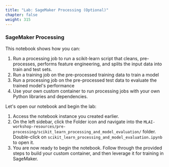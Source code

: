 ```yaml
---
title: "Lab: SageMaker Processing (Optional)"
chapter: false
weight: 315 
---
```


### SageMaker Processing

This notebook shows how you can:

1. Run a processing job to run a scikit-learn script that cleans, pre-processes, performs feature engineering, and splits the input data into train and test sets.
2. Run a training job on the pre-processed training data to train a model
3. Run a processing job on the pre-processed test data to evaluate the trained model's performance
4. Use your own custom container to run processing jobs with your own Python libraries and dependencies.


Let's open our notebook and begin the lab:

1. Access the notebook instance you created earlier.
2. On the left sidebar, click the Folder icon and navigate into the `MLAI-workshop-resources/pre-processing/scikit_learn_processing_and_model_evaluation/` folder. Double-click on `scikit_learn_processing_and_model_evaluation.ipynb` to open it.
3. You are now ready to begin the notebook. Follow through the provided steps to build your custom container, and then leverage it for training in SageMaker.
